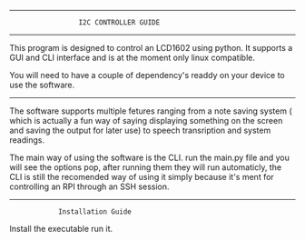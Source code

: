 -------------------------------------------------------------

                     I2C CONTROLLER GUIDE

-------------------------------------------------------------

This program is designed to control an LCD1602 using python. It supports
a GUI and CLI interface and is at the moment only linux compatible.

You will need to have a couple of dependency's readdy on your device to use the software.

-------------------------------------------------------------

The software supports multiple fetures ranging from a note saving system ( which is actually a fun way of saying displaying something on the screen and saving the output for later use) to speech transription and system readings.

The main way of using the software is the CLI. run the main.py file and you will see the options pop, after running them they will run automaticly, the CLI is still the recomended way of using it simply because it's ment for controlling an RPI through an SSH session. 


-----------------------------------------------------------

                Installation Guide

Install the executable run it.